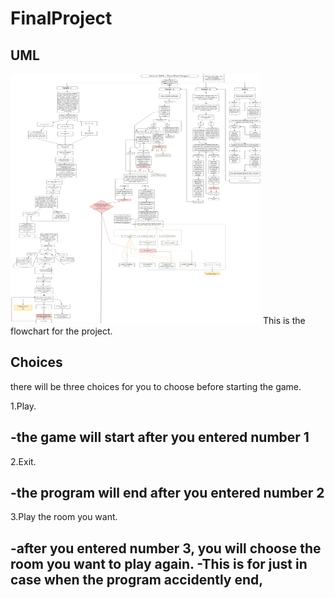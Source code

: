 # FinalProject
## UML

<img src="VC Final Project Java.png" height = "400" width ="400">
This is the flowchart for the project.

## Choices

there will be three choices for you to choose before starting the game.

1.Play.

  -the game will start after you entered number 1
--------
2.Exit.

  -the program will end after you entered number 2
--------
3.Play the room you want.

  -after you entered number 3, you will choose the room you want to play again.
  -This is for just in case when the program accidently end,
--------
